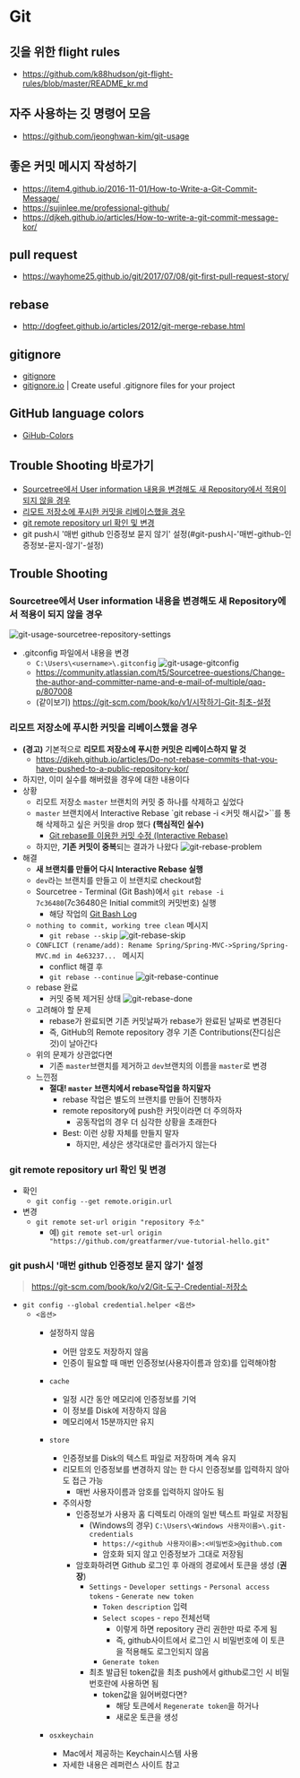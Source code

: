 # Git

## 깃을 위한 flight rules
- https://github.com/k88hudson/git-flight-rules/blob/master/README_kr.md

## 자주 사용하는 깃 명령어 모음
- https://github.com/jeonghwan-kim/git-usage

## 좋은 커밋 메시지 작성하기
- https://item4.github.io/2016-11-01/How-to-Write-a-Git-Commit-Message/
- https://sujinlee.me/professional-github/
- https://djkeh.github.io/articles/How-to-write-a-git-commit-message-kor/

## pull request
- https://wayhome25.github.io/git/2017/07/08/git-first-pull-request-story/

## rebase
- http://dogfeet.github.io/articles/2012/git-merge-rebase.html

## gitignore
- [gitignore](Git-gitignore.md)
- [gitignore.io](https://www.gitignore.io/) | Create useful .gitignore files for your project

## GitHub language colors
- [GiHub-Colors](Git-GitHub-Colors.md)

## Trouble Shooting 바로가기
- [Sourcetree에서 User information 내용을 변경해도 새 Repository에서 적용이 되지 않을 경우](#sourcetree에서-user-information-내용을-변경해도-새-repository에서-적용이-되지-않을-경우)
- [리모트 저장소에 푸시한 커밋을 리베이스했을 경우](#리모트-저장소에-푸시한-커밋을-리베이스했을-경우)
- [git remote repository url 확인 및 변경](#git-remote-repository-url-확인-및-변경)
- git push시 '매번 github 인증정보 묻지 않기' 설정(#git-push시-'매번-github-인증정보-묻지-않기'-설정)


## Trouble Shooting
### Sourcetree에서 User information 내용을 변경해도 새 Repository에서 적용이 되지 않을 경우
![git-usage-sourcetree-repository-settings](images/git-usage-sourcetree-repository-settings.png)

- .gitconfig 파일에서 내용을 변경
  - `C:\Users\<username>\.gitconfig`
  ![git-usage-gitconfig](images/git-usage-gitconfig.png)
  - https://community.atlassian.com/t5/Sourcetree-questions/Change-the-author-and-committer-name-and-e-mail-of-multiple/qaq-p/807008
  - (같이보기) https://git-scm.com/book/ko/v1/시작하기-Git-최초-설정

### 리모트 저장소에 푸시한 커밋을 리베이스했을 경우
- **(경고)** 기본적으로 **리모트 저장소에 푸시한 커밋은 리베이스하지 말 것**
  - https://djkeh.github.io/articles/Do-not-rebase-commits-that-you-have-pushed-to-a-public-repository-kor/
- 하지만, 이미 실수를 해버렸을 경우에 대한 내용이다
- 상황
  - 리모트 저장소 `master` 브랜치의 커밋 중 하나를 삭제하고 싶었다
  - `master` 브랜치에서 Interactive Rebase `git rebase -i <커밋 해시값>``를 통해 삭제하고 싶은 커밋을 drop 했다 **(핵심적인 실수)**
    - [Git rebase를 이용한 커밋 수정 (Interactive Rebase)](https://wckhg89.github.io/archivers/rebase)
  -  하지만, **기존 커밋이 중복**되는 결과가 나왔다
  ![git-rebase-problem](images/git-rebase-problem/git-rebase-problem.png)
- 해결
  - **새 브랜치를 만들어 다시 Interactive Rebase 실행**
  - `dev`라는 브랜치를 만들고 이 브랜치로 checkout함
  - Sourcetree - Terminal (Git Bash)에서 `git rebase -i 7c36480`(7c36480은 Initial commit의 커밋번호) 실행
    - 해당 작업의 [Git Bash Log](data/git-rebase-log.docx)
  - `nothing to commit, working tree clean` 메시지
    - `git rebase --skip`
    ![git-rebase-skip](images/git-rebase-problem/git-rebase-skip.png)
  - `CONFLICT (rename/add): Rename Spring/Spring-MVC->Spring/Spring-MVC.md in 4e63237... ` 메시지
    - conflict 해결 후
    - `git rebase --continue`
    ![git-rebase-continue](images/git-rebase-problem/git-rebase-continue.png)
  - rebase 완료
    - 커밋 중복 제거된 상태
    ![git-rebase-done](images/git-rebase-problem/git-rebase-done.png)
  - 고려해야 할 문제
    - rebase가 완료되면 기존 커밋날짜가 rebase가 완료된 날짜로 변경된다
    - 즉, GitHub의 Remote repository 경우 기존 Contributions(잔디심은 것)이 날아간다
  - 위의 문제가 상관없다면
    - 기존 `master`브랜치를 제거하고 `dev`브랜치의 이름을 `master`로 변경
  - 느낀점
    - **절대! `master` 브랜치에서 rebase작업을 하지말자**
      - rebase 작업은 별도의 브랜치를 만들어 진행하자
      - remote repository에 push한 커밋이라면 더 주의하자
        - 공동작업의 경우 더 심각한 상황을 초래한다
      - Best: 이런 상황 자체를 만들지 말자
        - 하지만, 세상은 생각대로만 흘러가지 않는다

### git remote repository url 확인 및 변경
- 확인
  - `git config --get remote.origin.url`
- 변경
  - `git remote set-url origin "repository 주소"`
    - 예) `git remote set-url origin "https://github.com/greatfarmer/vue-tutorial-hello.git"`

### git push시 '매번 github 인증정보 묻지 않기' 설정
> https://git-scm.com/book/ko/v2/Git-도구-Credential-저장소

- `git config --global credential.helper <옵션>`
  - `<옵션>`
    - 설정하지 않음
      - 어떤 암호도 저장하지 않음
      - 인증이 필요할 때 매번 인증정보(사용자이름과 암호)를 입력해야함
    - `cache`
      - 일정 시간 동안 메모리에 인증정보를 기억
      - 이 정보를 Disk에 저장하지 않음
      - 메모리에서 15분까지만 유지
    - `store`
      - 인증정보를 Disk의 텍스트 파일로 저장하며 계속 유지
      - 리모트의 인증정보를 변경하지 않는 한 다시 인증정보를 입력하지 않아도 접근 가능
        - 매번 사용자이름과 암호를 입력하지 않아도 됨
      - 주의사항
        - 인증정보가 사용자 홈 디렉토리 아래의 일반 텍스트 파일로 저장됨
          - (Windows의 경우) `C:\Users\<Windows 사용자이름>\.git-credentials`
            - `https://<github 사용자이름>:<비밀번호>@github.com`
            - 암호화 되지 않고 인증정보가 그대로 저장됨
        - 암호화하려면 Github 로그인 후 아래의 경로에서 토큰을 생성 (**권장**)
          - `Settings` - `Developer settings` - `Personal access tokens` - `Generate new token`
            - `Token description` 입력
            - `Select scopes` - `repo` 전체선택
              - 이렇게 하면 repository 관리 권한만 따로 주게 됨
              - 즉, github사이트에서 로그인 시 비밀번호에 이 토큰을 적용해도 로그인되지 않음
            - `Generate token`
          - 최초 발급된 token값을 최초 push에서 github로그인 시 비밀번호란에 사용하면 됨
            - token값을 잃어버렸다면?
              - 해당 토큰에서 `Regenerate token`을 하거나
              - 새로운 토큰을 생성

    - `osxkeychain`
      - Mac에서 제공하는 Keychain시스템 사용
      - 자세한 내용은 레퍼런스 사이트 참고
